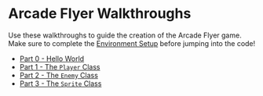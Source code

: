 # Arcade Flyer Walkthroughs
Use these walkthroughs to guide the creation of the Arcade Flyer game. Make sure to complete the [Environment Setup](../EnvironmentSetup.md) before jumping into the code!

- [Part 0 - Hello World](Part0HelloWorld.md)
- [Part 1 - The `Player` Class](Part1PlayerClass.md)
- [Part 2 - The `Enemy` Class](Part2EnemyClass.md)
- [Part 3 - The `Sprite` Class](Part3SpriteClass.md)